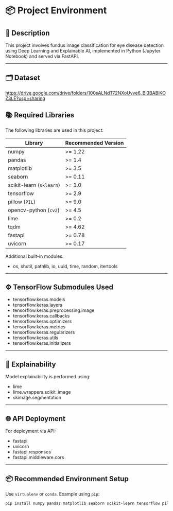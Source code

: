 
# 📦 Project Environment

## 📝 Description
This project involves fundus image classification for eye disease detection using Deep Learning and Explainable AI, implemented in Python (Jupyter Notebook) and served via FastAPI.

---

## 🗂️ Dataset

https://drive.google.com/drive/folders/100sALNdT72NXoUyve6_Bl3BABlKOZ3LE?usp=sharing

## 📚 Required Libraries

The following libraries are used in this project:

| Library                          | Recommended Version        |
|----------------------------------|-----------------------------|
| numpy                            | >= 1.22                     |
| pandas                           | >= 1.4                      |
| matplotlib                       | >= 3.5                      |
| seaborn                          | >= 0.11                     |
| scikit-learn (`sklearn`)         | >= 1.0                      |
| tensorflow                       | >= 2.9                      |
| pillow (`PIL`)                   | >= 9.0                      |
| opencv-python (`cv2`)           | >= 4.5                      |
| lime                             | >= 0.2                      |
| tqdm                             | >= 4.62                     |
| fastapi                          | >= 0.78                     |
| uvicorn                          | >= 0.17                     |

Additional built-in modules:
- os, shutil, pathlib, io, uuid, time, random, itertools

---

## ⚙️ TensorFlow Submodules Used

- tensorflow.keras.models
- tensorflow.keras.layers
- tensorflow.keras.preprocessing.image
- tensorflow.keras.callbacks
- tensorflow.keras.optimizers
- tensorflow.keras.metrics
- tensorflow.keras.regularizers
- tensorflow.keras.utils
- tensorflow.keras.initializers

---



## 🧪 Explainability

Model explainability is performed using:
- lime
- lime.wrappers.scikit_image
- skimage.segmentation

---

## 🌐 API Deployment

For deployment via API:
- fastapi
- uvicorn
- fastapi.responses
- fastapi.middleware.cors

---

## 📦 Recommended Environment Setup

Use `virtualenv` or `conda`. Example using `pip`:

```bash
pip install numpy pandas matplotlib seaborn scikit-learn tensorflow pillow opencv-python lime tqdm fastapi uvicorn
```
